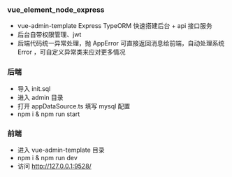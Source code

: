 ### vue_element_node_express

- vue-admin-template Express TypeORM 快速搭建后台 + api 接口服务
- 后台自带权限管理、jwt
- 后端代码统一异常处理，抛 AppError 可直接返回消息给前端，自动处理系统 Error ，可自定义异常类来应对更多情况

### 后端

- 导入 init.sql
- 进入 admin 目录
- 打开 appDataSource.ts 填写 mysql 配置
- npm i & npm run start

### 前端

- 进入 vue-admin-template 目录
- npm i & npm run dev
- 访问 http://127.0.0.1:9528/
